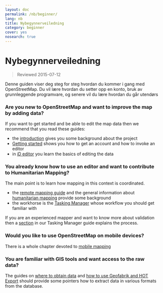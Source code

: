 ```yaml
---
layout: doc
permalink: /nb/beginner/
lang: nb
title: Nybegynnerveiledning
category: beginner
cover: yes
nosearch: true
---
```


Nybegynnerveiledning
================

> Reviewed 2015-07-12  

Denne guiden viser deg steg for steg hvordan du kommer i gang med OpenStreetMap. Du vil lære hvordan du setter opp en konto, bruk av grunnleggende programvare, og senere vil du lære hvordan du går utendørs 

### Are you new to OpenStreetMap and want to improve the map by adding data?

If you want to get started and be able to edit the map data then we recommend that you read these guides:
- the [introduction](/en/beginner/introduction/) gives you some background about the project
- [Getting started](/en/beginner/start-osm/) shows you how to get an account and how to invoke an editor
- in [iD editor](/en/beginner/id-editor/) you learn the basics of editing the data


### You already know how to use an editor and want to contribute to Humanitarian Mapping?

The main point is to learn how mapping in this context is coordinated.
- the [remote mapping guide](/en/coordination/HOT-Remote-Response-Guide/) and the general information about [humanitarian mapping](/en/coordination/humanitarian/) provide some background
- the workhorse is the [Tasking Manager](/en/coordination/tm-user/) whose workflow you should get familiar with

If you are an experienced mapper and want to know more about  validation then a [section](/en/coordination/tm-user/#validation) in our Tasking Manager guide explains the process.

### Would you like to use OpenStreetMap on mobile devices?

There is a whole chapter devoted to [mobile mapping](/en/mobile-mapping/)


### You are familiar with GIS tools and want access to the raw data?

The guides on [where to obtain data](/en/osm-data/getting-data/) and [how to use Geofabrik and HOT Export](/en/osm-data/geofabrik-and-hot-export/) should provide some pointers how to extract data in various formats from the database.